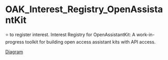 # OAK_Interest_Registry_OpenAssistantKit
:star: to register interest. Interest Registry for OpenAssistantKit: A work-in-progress toolkit for building open access assistant kits with API access.

[Diagram](oakdiagram.png)
